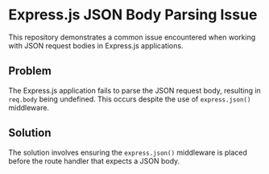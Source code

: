 # Express.js JSON Body Parsing Issue

This repository demonstrates a common issue encountered when working with JSON request bodies in Express.js applications.

## Problem
The Express.js application fails to parse the JSON request body, resulting in `req.body` being undefined.  This occurs despite the use of `express.json()` middleware.

## Solution
The solution involves ensuring the `express.json()` middleware is placed before the route handler that expects a JSON body.